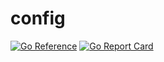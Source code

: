 # config

[![Go Reference](https://pkg.go.dev/badge/github.com/egnd/go-toolbox/config.svg)](https://pkg.go.dev/github.com/egnd/go-toolbox/config)
[![Go Report Card](https://goreportcard.com/badge/github.com/egnd/go-toolbox/config)](https://goreportcard.com/report/github.com/egnd/go-toolbox/config)
